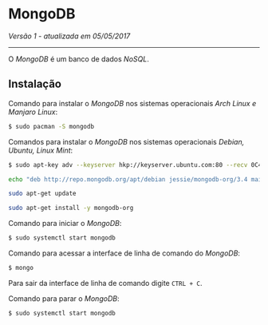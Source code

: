 MongoDB
=======

_Versão 1 - atualizada em 05/05/2017_

-----

O _MongoDB_ é um banco de dados _NoSQL_.

## Instalação

Comando para instalar o _MongoDB_ nos sistemas operacionais _Arch Linux e Manjaro Linux_:

```bash
$ sudo pacman -S mongodb
```

Comandos para instalar o _MongoDB_ nos sistemas operacionais _Debian, Ubuntu, Linux Mint_:

```bash
$ sudo apt-key adv --keyserver hkp://keyserver.ubuntu.com:80 --recv 0C49F3730359A14518585931BC711F9BA15703C6

echo "deb http://repo.mongodb.org/apt/debian jessie/mongodb-org/3.4 main" | sudo tee /etc/apt/sources.list.d/mongodb-org-3.4.list

sudo apt-get update

sudo apt-get install -y mongodb-org
```

Comando para iniciar o _MongoDB_:

```bash
$ sudo systemctl start mongodb
```

Comando para acessar a interface de linha de comando do _MongoDB_:

```bash
$ mongo
```

Para sair da interface de linha de comando digite `CTRL + C`.

Comando para parar o _MongoDB_:

```bash
$ sudo systemctl start mongodb
```
